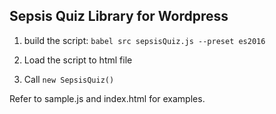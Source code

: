 ## Sepsis Quiz Library for Wordpress

1. build the script:
`babel src sepsisQuiz.js --preset es2016`

2. Load the script to html file

3. Call `new SepsisQuiz()`


Refer to sample.js and index.html for examples.






